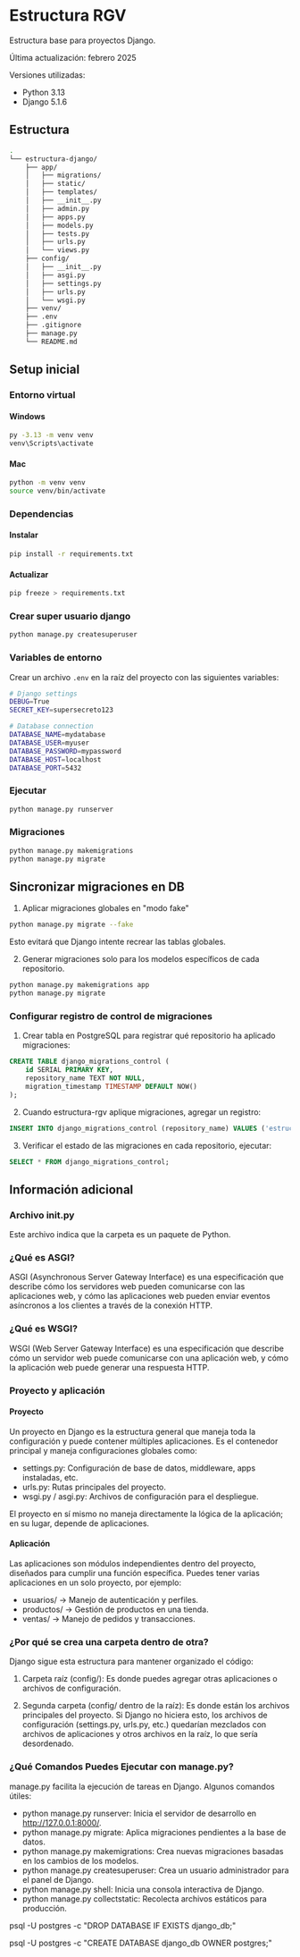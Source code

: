 # Estructura RGV

Estructura base para proyectos Django.

Última actualización: febrero 2025

Versiones utilizadas:

- Python 3.13
- Django 5.1.6

## Estructura

```bash
.
└── estructura-django/
    ├── app/
    │   ├── migrations/
    │   ├── static/
    │   ├── templates/
    │   ├── __init__.py
    │   ├── admin.py
    │   ├── apps.py
    │   ├── models.py
    │   ├── tests.py
    │   ├── urls.py
    │   └── views.py
    ├── config/
    │   ├── __init__.py
    │   ├── asgi.py
    │   ├── settings.py
    │   ├── urls.py
    │   └── wsgi.py
    ├── venv/
    ├── .env
    ├── .gitignore
    ├── manage.py
    └── README.md
```

## Setup inicial

### Entorno virtual

#### Windows

```bash
py -3.13 -m venv venv
venv\Scripts\activate
```

#### Mac

```bash
python -m venv venv
source venv/bin/activate
```

### Dependencias

#### Instalar

```bash
pip install -r requirements.txt
```

#### Actualizar

```bash
pip freeze > requirements.txt
```

### Crear super usuario django

```bash
python manage.py createsuperuser
```

### Variables de entorno

Crear un archivo `.env` en la raíz del proyecto con las siguientes variables:

```bash
# Django settings
DEBUG=True
SECRET_KEY=supersecreto123

# Database connection
DATABASE_NAME=mydatabase
DATABASE_USER=myuser
DATABASE_PASSWORD=mypassword
DATABASE_HOST=localhost
DATABASE_PORT=5432
```

### Ejecutar

```bash
python manage.py runserver
```

### Migraciones

```bash
python manage.py makemigrations
python manage.py migrate
```

## Sincronizar migraciones en DB

1. Aplicar migraciones globales en "modo fake"

```bash
python manage.py migrate --fake
```

Esto evitará que Django intente recrear las tablas globales.

2. Generar migraciones solo para los modelos específicos de cada repositorio.

```bash
python manage.py makemigrations app
python manage.py migrate
```

### Configurar registro de control de migraciones

1. Crear tabla en PostgreSQL para registrar qué repositorio ha aplicado migraciones:

```sql
CREATE TABLE django_migrations_control (
    id SERIAL PRIMARY KEY,
    repository_name TEXT NOT NULL,
    migration_timestamp TIMESTAMP DEFAULT NOW()
);
```

2. Cuando estructura-rgv aplique migraciones, agregar un registro:

```sql
INSERT INTO django_migrations_control (repository_name) VALUES ('estructura-rgv');
```

3. Verificar el estado de las migraciones en cada repositorio, ejecutar:

```sql
SELECT * FROM django_migrations_control;
```

## Información adicional

### Archivo __init__.py

Este archivo indica que la carpeta es un paquete de Python.

### ¿Qué es ASGI?

ASGI (Asynchronous Server Gateway Interface) es una especificación que describe cómo los servidores web pueden comunicarse con las aplicaciones web, y cómo las aplicaciones web pueden enviar eventos asíncronos a los clientes a través de la conexión HTTP.

### ¿Qué es WSGI?

WSGI (Web Server Gateway Interface) es una especificación que describe cómo un servidor web puede comunicarse con una aplicación web, y cómo la aplicación web puede generar una respuesta HTTP.

### Proyecto y aplicación

#### Proyecto

Un proyecto en Django es la estructura general que maneja toda la configuración y puede contener múltiples aplicaciones. Es el contenedor principal y maneja configuraciones globales como:

- settings.py: Configuración de base de datos, middleware, apps instaladas, etc.
- urls.py: Rutas principales del proyecto.
- wsgi.py / asgi.py: Archivos de configuración para el despliegue.

El proyecto en sí mismo no maneja directamente la lógica de la aplicación; en su lugar, depende de aplicaciones.

#### Aplicación

Las aplicaciones son módulos independientes dentro del proyecto, diseñados para cumplir una función específica. Puedes tener varias aplicaciones en un solo proyecto, por ejemplo:

- usuarios/ → Manejo de autenticación y perfiles.
- productos/ → Gestión de productos en una tienda.
- ventas/ → Manejo de pedidos y transacciones.

### ¿Por qué se crea una carpeta dentro de otra?

Django sigue esta estructura para mantener organizado el código:

1. Carpeta raíz (config/): Es donde puedes agregar otras aplicaciones o archivos de configuración.

2. Segunda carpeta (config/ dentro de la raíz): Es donde están los archivos principales del proyecto. Si Django no hiciera esto, los archivos de configuración (settings.py, urls.py, etc.) quedarían mezclados con archivos de aplicaciones y otros archivos en la raíz, lo que sería desordenado.

### ¿Qué Comandos Puedes Ejecutar con manage.py?

manage.py facilita la ejecución de tareas en Django. Algunos comandos útiles:

- python manage.py runserver: Inicia el servidor de desarrollo en <http://127.0.0.1:8000/>.
- python manage.py migrate: Aplica migraciones pendientes a la base de datos.
- python manage.py makemigrations: Crea nuevas migraciones basadas en los cambios de los modelos.
- python manage.py createsuperuser: Crea un usuario administrador para el panel de Django.
- python manage.py shell: Inicia una consola interactiva de Django.
- python manage.py collectstatic: Recolecta archivos estáticos para producción.

psql -U postgres -c "DROP DATABASE IF EXISTS django_db;"

psql -U postgres -c "CREATE DATABASE django_db OWNER postgres;"
